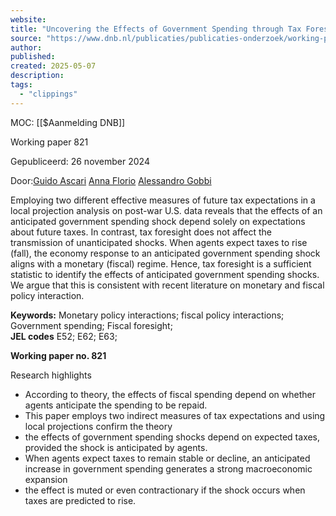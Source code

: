 ```yaml
---
website:
title: "Uncovering the Effects of Government Spending through Tax Foresight"
source: "https://www.dnb.nl/publicaties/publicaties-onderzoek/working-paper-2024/821-uncovering-the-effects-of-government-spending-through-tax-foresight/"
author:
published:
created: 2025-05-07
description:
tags:
  - "clippings"
---
```

MOC: [[$Aanmelding DNB]]

Working paper 821

Gepubliceerd: 26 november 2024

Door:[Guido Ascari](https://www.dnb.nl/zoekresultaten/?a=R3VpZG8gQXNjYXJp) [Anna Florio](https://www.dnb.nl/zoekresultaten/?a=QW5uYSBGbG9yaW8) [Alessandro Gobbi](https://www.dnb.nl/zoekresultaten/?a=QWxlc3NhbmRybyBHb2JiaQ)

Employing two different effective measures of future tax expectations in a local projection analysis on post-war U.S. data reveals that the effects of an anticipated government spending shock depend solely on expectations about future taxes. In contrast, tax foresight does not affect the transmission of unanticipated shocks. When agents expect taxes to rise (fall), the economy response to an anticipated government spending shock aligns with a monetary (fiscal) regime. Hence, tax foresight is a sufficient statistic to identify the effects of anticipated government spending shocks. We argue that this is consistent with recent literature on monetary and fiscal policy interaction.

**Keywords:** Monetary policy interactions; fiscal policy interactions; Government spending; Fiscal foresight;  
**JEL codes** E52; E62; E63;  
  
**Working paper no. 821**

Research highlights

- According to theory, the effects of fiscal spending depend on whether agents anticipate the spending to be repaid.
- This paper employs two indirect measures of tax expectations and using local projections confirm the theory
- the effects of government spending shocks depend on expected taxes, provided the shock is anticipated by agents.
- When agents expect taxes to remain stable or decline, an anticipated increase in government spending generates a strong macroeconomic expansion
- the effect is muted or even contractionary if the shock occurs when taxes are predicted to rise.